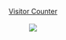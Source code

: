 <a target="blank" href="https://us-central1-core-xyz.cloudfunctions.net/github-visitor-count"><p align="center">Visitor Counter<br><br> <img src="https://us-central1-core-xyz.cloudfunctions.net/github-visitor-count" /></a>
